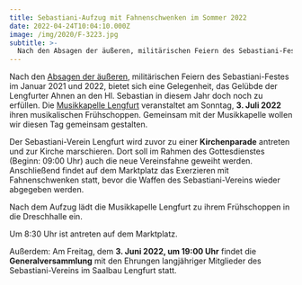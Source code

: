 ```yaml
---
title: Sebastiani-Aufzug mit Fahnenschwenken im Sommer 2022
date: 2022-04-24T10:04:10.000Z
image: /img/2020/F-3223.jpg
subtitle: >-
  Nach den Absagen der äußeren, militärischen Feiern des Sebastiani-Festes 2021 und 2022, bietet sich eine Gelegenheit das Gelübde in diesem Jahr doch noch zu erfüllen...
---
```


Nach den [Absagen der äußeren](/neuigkeiten/sebastiani-2022-ankündigung-3/), militärischen Feiern des Sebastiani-Festes im Januar 2021 und 2022, bietet sich eine Gelegenheit, das Gelübde der Lengfurter Ahnen an den Hl. Sebastian in diesem Jahr doch noch zu erfüllen. 
Die [Musikkapelle Lengfurt](https://www.musikale.de/) veranstaltet am Sonntag, **3. Juli 2022** ihren musikalischen Frühschoppen. Gemeinsam mit der Musikkapelle wollen wir diesen Tag gemeinsam gestalten.
 
Der Sebastiani-Verein Lengfurt wird zuvor zu einer **Kirchenparade** antreten und zur Kirche marschieren. Dort soll im Rahmen des Gottesdienstes (Beginn: 09:00 Uhr) auch die neue Vereinsfahne geweiht werden. Anschließend findet auf dem Marktplatz das Exerzieren mit Fahnenschwenken statt, bevor die Waffen des Sebastiani-Vereins wieder abgegeben werden. 
 
Nach dem Aufzug lädt die Musikkapelle Lengfurt zu ihrem Frühschoppen in die Dreschhalle ein. 

Um 8:30 Uhr ist antreten auf dem Marktplatz.
 
Außerdem: Am Freitag, dem **3. Juni 2022, um 19:00 Uhr** findet die **Generalversammlung** mit den Ehrungen langjähriger Mitglieder des Sebastiani-Vereins im Saalbau Lengfurt statt. 
